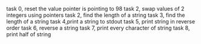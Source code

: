 task 0, reset the value pointer is pointing to 98
task 2, swap values of 2 integers using pointers
task 2, find the length of a string
task 3, find the length of a string
task 4,print a string to stdout
task 5, print string in reverse order
task 6, reverse a string
task 7, print every character of string
task 8, print half of string
